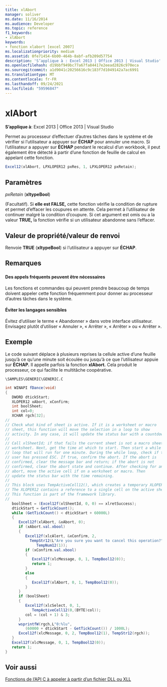```yaml
---
title: xlAbort
manager: soliver
ms.date: 11/16/2014
ms.audience: Developer
ms.topic: reference
f1_keywords:
- xlAbort
keywords:
- fonction xlabort [excel 2007]
ms.localizationpriority: medium
ms.assetid: 0fe71454-6b00-464b-8abf-afb209d57754
description: 'S’applique à : Excel 2013 | Office 2013 | Visual Studio'
ms.openlocfilehash: d19bbf949bc77a67fa84417e2eead2826c970eca
ms.sourcegitcommit: a1d9041c20256616c9c183f7d1049142a7ac6991
ms.translationtype: MT
ms.contentlocale: fr-FR
ms.lasthandoff: 09/24/2021
ms.locfileid: "59596847"
---
```

# <a name="xlabort"></a>xlAbort

 **S’applique à**: Excel 2013 | Office 2013 | Visual Studio 
  
Permet au processeur d’effectuer d’autres tâches dans le système et de vérifier si l’utilisateur a appuyer sur **ÉCHAP** pour annuler une macro. Si l’utilisateur a appuyer sur **ÉCHAP** pendant le recalcul d’un workbook, il peut également être détecté à partir d’une fonction de feuille de calcul en appelant cette fonction. 
  
```cs
Excel12(xlAbort, LPXLOPER12 pxRes, 1, LPXLOPER12 pxRetain);
```

## <a name="parameters"></a>Paramètres

 _pxRetain_ (**xltypeBool**)
  
(Facultatif). Si **elle est FALSE,** cette fonction vérifie la condition de rupture et permet d’effacer les coupures en attente. Cela permet à l’utilisateur de continuer malgré la condition d’coupure. Si cet argument est omis ou a la valeur **TRUE,** la fonction vérifie si un utilisateur abandonne sans l’effacer.
  
## <a name="property-valuereturn-value"></a>Valeur de propriété/valeur de renvoi

Renvoie **TRUE** (**xltypeBool**) si l’utilisateur a appuyer sur **ÉCHAP**.
  
## <a name="remarks"></a>Remarques

### 

#### <a name="frequent-calls-may-be-needed"></a>Des appels fréquents peuvent être nécessaires

Les fonctions et commandes qui peuvent prendre beaucoup de temps doivent appeler cette fonction fréquemment pour donner au processeur d’autres tâches dans le système.
  
#### <a name="avoid-sensitive-language"></a>Éviter les langages sensibles

Évitez d’utiliser le terme « Abandonner » dans votre interface utilisateur. Envisagez plutôt d’utiliser « Annuler », « Arrêter », « Arrêter » ou « Arrêter ».
  
## <a name="example"></a>Exemple

Le code suivant déplace à plusieurs reprises la cellule active d’une feuille jusqu’à ce qu’une minute soit écoulée ou jusqu’à ce que l’utilisateur appuie sur **ÉCHAP.** Il appelle parfois la fonction **xlAbort.** Cela produit le processeur, ce qui facilite le multitâche coopérative. 
  
 `\SAMPLES\GENERIC\GENERIC.C`
  
```cs
int WINAPI fDance(void)
{
   DWORD dtickStart;
   XLOPER12 xAbort, xConfirm;
   int boolSheet;
   int col=0;
   XCHAR rgch[32];
//
// Check what kind of sheet is active. If it is a worksheet or macro
// sheet, this function will move the selection in a loop to show
// activity. In any case, it will update the status bar with a countdown.
//
// Call xlSheetId; if that fails the current sheet is not a macro sheet or
// worksheet. Next, get the time at which to start. Then start a while
// loop that will run for one minute. During the while loop, check if the
// user has pressed ESC. If true, confirm the abort. If the abort is
// confirmed, clear the message bar and return; if the abort is not
// confirmed, clear the abort state and continue. After checking for an
// abort, move the active cell if on a worksheet or macro. Then
// update the status bar with the time remaining.
//
// This block uses TempActiveCell12(), which creates a temporary XLOPER12.
// The XLOPER12 contains a reference to a single cell on the active sheet.
// This function is part of the framework library.
//
   boolSheet = (Excel12f(xlSheetId, 0, 0) == xlretSuccess);
   dtickStart = GetTickCount();
   while (GetTickCount() < dtickStart + 60000L)
   {
      Excel12f(xlAbort, &xAbort, 0);
      if (xAbort.val.xbool)
      {
         Excel12f(xlcAlert, &xConfirm, 2,
           TempStr12(L"Are you sure you want to cancel this operation?"),
              TempNum12(1));
         if (xConfirm.val.xbool)
         {
            Excel12f(xlcMessage, 0, 1, TempBool12(0));
            return 1;
         }
         else
         {
            Excel12f(xlAbort, 0, 1, TempBool12(0));
         }
      }
      if (boolSheet)
      {
         Excel12f(xlcSelect, 0, 1,
            TempActiveCell12(0,(BYTE)col));
         col = (col + 1) & 3;
      }
      wsprintfW(rgch,L"0:%lu",
         (60000 + dtickStart - GetTickCount()) / 1000L);
      Excel12f(xlcMessage, 0, 2, TempBool12(1), TempStr12(rgch));
   }
   Excel12f(xlcMessage, 0, 1, TempBool12(0));
   return 1;
}
```

## <a name="see-also"></a>Voir aussi



[Fonctions de l’API C à appeler à partir d’un fichier DLL ou XLL](c-api-functions-that-can-be-called-only-from-a-dll-or-xll.md)

